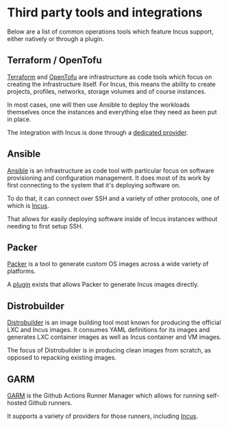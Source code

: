 # Third party tools and integrations
Below are a list of common operations tools which feature Incus support, either natively or through a plugin.

## Terraform / OpenTofu
[Terraform](https://www.terraform.io) and [OpenTofu](https://opentofu.org) are infrastructure as code tools which focus on creating the infrastructure itself.
For Incus, this means the ability to create projects, profiles, networks, storage volumes and of course instances.

In most cases, one will then use Ansible to deploy the workloads
themselves once the instances and everything else they need as been put in place.

The integration with Incus is done through a [dedicated provider](https://github.com/lxc/terraform-provider-incus).

## Ansible
[Ansible](https://www.ansible.com) is an infrastructure as code tool with particular focus on software provisioning and configuration management.
It does most of its work by first connecting to the system that it's deploying software on.

To do that, it can connect over SSH and a variety of other protocols, one of which is [Incus](https://docs.ansible.com/ansible/latest/collections/community/general/incus_connection.html).

That allows for easily deploying software inside of Incus instances without needing to first setup SSH.

## Packer
[Packer](https://www.packer.io) is a tool to generate custom OS images across a wide variety of platforms.

A [plugin](https://developer.hashicorp.com/packer/integrations/bketelsen/incus) exists that allows Packer to generate Incus images directly.

## Distrobuilder
[Distrobuilder](https://github.com/lxc/distrobuilder) is an image building tool most known for producing the official LXC and Incus images.
It consumes YAML definitions for its images and generates LXC container images as well as Incus container and VM images.

The focus of Distrobuilder is in producing clean images from scratch, as opposed to repacking existing images.

## GARM
[GARM](https://github.com/cloudbase/garm) is the Github Actions Runner Manager which allows for running self-hosted Github runners.

It supports a variety of providers for those runners, including [Incus](https://github.com/cloudbase/garm-provider-incus).

